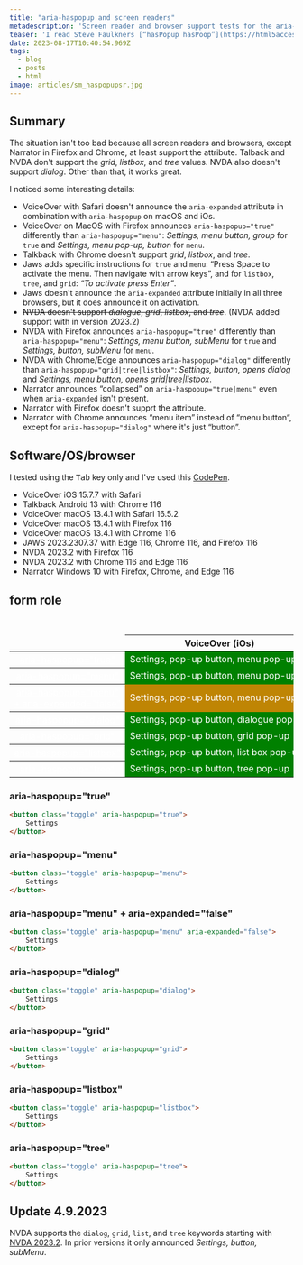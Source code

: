 ```yaml
---
title: "aria-haspopup and screen readers"
metadescription: 'Screen reader and browser support tests for the aria-haspopup attribute.'
teaser: 'I read Steve Faulkners [“hasPopup hasPoop”](https://html5accessibility.com/stuff/2021/02/02/haspopup-haspoop/) where he mentions differences in what screen readers announce when dealing with the `aria-haspopup` attribute. I wanted to know how that manifests used on a button.'
date: 2023-08-17T10:40:54.969Z
tags:
  - blog
  - posts
  - html
image: articles/sm_haspopupsr.jpg
---
```


<style>
  table {
    table-layout: fixed;
    white-space: nowrap;
  }

  tbody td {
    background: green;
    color: #fff;

  }

  tbody th {
    font-weight: normal;
  /*  position: sticky;
    left: 0;*/
  }

  td.no {
    background: #bf0404;
  }

  td.kinda {
    background: #bf8504;
  }

  th a:is(:link, :visited) {
    color: #fff;
  }

  th a:focus-visible {
    outline-color: currentColor;
  }
</style>

<h2>Summary</h2>

The situation isn't too bad because all screen readers and browsers, except Narrator in Firefox and Chrome, at least support the attribute. Talback and NVDA don't support the _grid_, _listbox_, and _tree_ values. NVDA also doesn't support _dialog_. Other than that, it works great. 

I noticed some interesting details:

* VoiceOver with Safari doesn't announce the `aria-expanded` attribute in combination with `aria-haspopup` on macOS and iOs.
* VoiceOver on MacOS with Firefox announces `aria-haspopup="true"` differently than `aria-haspopup="menu"`: _Settings, menu button, group_ for `true` and _Settings, menu pop-up, button_ for `menu`.
* Talkback with Chrome doesn't support _grid_, _listbox_, and _tree_.
* Jaws adds specific instructions for `true` and `menu`: “Press Space to activate the menu. Then navigate with arrow keys”, and for `listbox`, `tree`, and `grid`: _“To activate press Enter”_.
* Jaws doesn't announce the `aria-expanded` attribute initially in all three browsers, but it does announce it on activation.
* <s>NVDA doesn't support _dialogue_, _grid_, _listbox_, and _tree_</s>. (NVDA added support with in version 2023.2)
* NVDA with Firefox announces `aria-haspopup="true"` differently than `aria-haspopup="menu"`: _Settings, menu button, subMenu_ for `true` and _Settings, button, subMenu_ for `menu`.
* NVDA with Chrome/Edge announces `aria-haspopup="dialog"` differently than `aria-haspopup="grid|tree|listbox"`: _Settings, button, opens dialog_ and _Settings, menu button, opens grid|tree|listbox_.
* Narrator announces “collapsed” on `aria-haspopup="true|menu"` even when `aria-expanded` isn't present.
* Narrator with Firefox doesn't supprt the attribute.
* Narrator with Chrome announces “menu item” instead of “menu button“, except for `aria-haspopup="dialog"` where it's just “button”.


<h2>Software/OS/browser</h2>

I tested using the <kbd>Tab</kbd> key only and I've used this [CodePen](https://codepen.io/matuzo/debug/mdabQpa).

<ul>
  <li>VoiceOver iOS 15.7.7 with Safari</li>
  <li>Talkback Android 13 with Chrome 116</li>
  <li>VoiceOver macOS 13.4.1 with Safari 16.5.2</li>
  <li>VoiceOver macOS 13.4.1 with Firefox 116</li>
  <li>VoiceOver macOS 13.4.1 with Chrome 116</li>
  <li>JAWS 2023.2307.37 with Edge 116, Chrome 116, and Firefox 116</li>
  <li>NVDA 2023.2 with Firefox 116</li>
  <li>NVDA 2023.2 with Chrome 116 and Edge 116</li>
  <li>Narrator Windows 10 with Firefox, Chrome, and Edge 116</li>
</ul>


<h2>form role</h2>

<div class="table-wrapper" aria-labelledby="form1" tabindex="0" role="region">
<table>
  <caption id="form1">form role test results</caption>
  <thead>
    <tr>
        <td></td>
        <th>VoiceOver (iOs)</th>
        <th>Talkback</th>
        <th>Voice Over Safari (macOS)</th>
        <th>Voice Over Firefox (macOS)</th>
        <th>Voice Over Chrome (macOS)</th>
        <th>Jaws</th>
        <th>NVDA (Firefox)</th>
        <th>NVDA (Chrome, Edge)</th>
        <th>Narrator (Edge)</th>
        <th>Narrator (Firefox)</th>
        <th>Narrator (Chrome)</th>
    </tr>
  </thead>
  <tbody>
    <tr>
        <th><a href="#demo1">aria-haspopup="true"</a></th>
        <td>Settings, pop-up button, menu pop-up</td>
        <td>Settings, menu pop-up button</td>
        <td>Settings, menu pop-up, button</td>
        <td class="kinda">Settings, menu button, group</td>
        <td>Settings, menu pop-up, button</td>
        <td>Settings, button, menu</td>
        <td class="kinda">Settings, menu button, subMenu</td>
        <td>Settings, menu button, subMenu</td>
        <td class="kinda">Settings, button, collapsed, has pop-up</td>
        <td class="kinda">Settings, menu item</td>
        <td class="kinda">Settings, menu item</td>
    </tr>
    <tr>
        <th><a href="#demo2">aria-haspopup="menu"</a></th>
        <td>Settings, pop-up button, menu pop-up</td>
        <td>Settings, menu pop-up button</td>
        <td>Settings, menu pop-up, button</td>
        <td>Settings, menu pop-up, button</td>
        <td>Settings, menu pop-up, button</td>
        <td>Settings, button, menu</td>
        <td>Settings, button, subMenu</td>
        <td>Settings, menu button, subMenu</td>
        <td class="kinda">Settings, button, collapsed, has pop-up</td>
        <td class="no">Settings, button</td>
        <td class="kinda">Settings, menu item</td>
    </tr>
    <tr>
        <th><a href="#demo3">aria-haspopup="menu"<br>+ aria-expanded="false"</a></th>
        <td class="kinda">Settings, pop-up button, menu pop-up</td>
        <td>Collapsed, Settings, menu pop-up button</td>
        <td class="kinda">Settings, menu pop-up, button</td>
        <td>Settings, menu pop-up collapsed, button</td>
        <td>Settings, menu pop-up collapsed, button</td>
        <td class="kinda">Settings, button, menu</td>
        <td>Settings, button collapsed, subMenu
        <td>Settings, menu button collapsed, subMenu</td>
        <td>Settings, button, collapsed, has pop-up</td>
        <td class="no">Settings, button, collapsed</td>
        <td class="kinda">Settings, menu item, collapsed</td>
    </tr>
    <tr>
        <th><a href="#demo4">aria-haspopup="dialog"</a></th>
        <td>Settings, pop-up button, dialogue pop-up</td>
        <td>Settings, dialogue pop-up button</td>
        <td>Settings, dialogue pop-up, button</td>
        <td>Settings, dialogue pop-up, button</td>
        <td>Settings, dialogue pop-up, button</td>
        <td>Settings, button has pop-up dialogue</td>
        <td>Settings, button, opens dialog</td>
        <td>Settings, button, opens dialog</td>
        <td class="kinda">Settings, button, has pop-up</td>
        <td class="no">Settings, button</td>
        <td class="no">Settings, button</td>
    </tr>
    <tr>
        <th><a href="#demo5">aria-haspopup="grid"</a></th>
        <td>Settings, pop-up button, grid pop-up</td>
        <td class="kinda">Settings, pop-up button</td>
        <td>Settings, grid pop-up, button</td>
        <td>Settings, grid pop-up, button</td>
        <td>Settings, grid pop-up, button</td>
        <td>Settings, button has pop-up grid</td>
        <td>Settings, button, opens grid</td>
        <td>Settings, menu button, opens grid</td>
        <td class="kinda">Settings, button, has pop-up</td>
        <td class="no">Settings, button</td>
        <td class="kinda">Settings, menu item</td>
    </tr>
    <tr>
        <th><a href="#demo6">aria-haspopup="listbox"</a></th>
        <td>Settings, pop-up button, list box pop-up</td>
        <td class="kinda">Settings, pop-up button</td>
        <td>Settings, list box pop-up, button</td>
        <td>Settings, list box pop-up, button</td>
        <td>Settings, list box pop-up, button</td>
        <td>Settings, button has pop-up list box</td>
        <td>Settings, button, opens list</td>
        <td>Settings, menu button, opens list</td>
        <td class="kinda">Settings, button, has pop-up</td>
        <td class="no">Settings, button</td>
        <td class="kinda">Settings, menu item</td>
    </tr>
    <tr>
        <th><a href="#demo7">aria-haspopup="tree"</a></th>
        <td>Settings, pop-up button, tree pop-up</td>
        <td class="kinda">Settings, pop-up button</td>
        <td>Settings, tree pop-up, button</td>
        <td>Settings, tree pop-up, button</td>
        <td>Settings, tree pop-up, button</td>
        <td>Settings, button has pop-up tree</td>
        <td>Settings, button, opens tree</td>
        <td>Settings, menu button, opens tree</td>
        <td class="kinda">Settings, button, has pop-up</td>
        <td class="no">Settings, button</td>
        <td class="kinda">Settings, menu item</td>
    </tr>
  </tbody>

</table>
</div>

<h3 id="demo1">aria-haspopup="true"</h3>

```html
<button class="toggle" aria-haspopup="true">
    Settings
</button>
```

<h3 id="demo2">aria-haspopup="menu"</h3>

```html
<button class="toggle" aria-haspopup="menu">
    Settings
</button>
```

<h3 id="demo3">aria-haspopup="menu" + aria-expanded="false"</h3>

```html
<button class="toggle" aria-haspopup="menu" aria-expanded="false">
    Settings
</button>
```

<h3 id="demo4">aria-haspopup="dialog"</h3>

```html
<button class="toggle" aria-haspopup="dialog">
    Settings
</button>
```

<h3 id="demo5">aria-haspopup="grid"</h3>

```html
<button class="toggle" aria-haspopup="grid">
    Settings
</button>
```

<h3 id="demo6">aria-haspopup="listbox"</h3>

```html
<button class="toggle" aria-haspopup="listbox">
    Settings
</button>
```

<h3 id="demo7">aria-haspopup="tree"</h3>

```html
<button class="toggle" aria-haspopup="tree">
    Settings
</button>
```

## Update 4.9.2023

NVDA supports the `dialog`, `grid`, `list`, and `tree` keywords starting with [NVDA 2023.2](https://www.nvaccess.org/post/nvda-2023-2/). In prior versions it only announced _Settings, button, subMenu_.